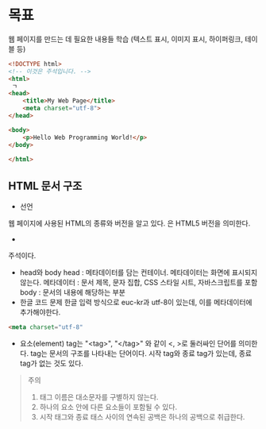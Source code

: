 # 목표
웹 페이지를 만드는 데 필요한 내용들 학습 (텍스트 표시, 이미지 표시, 하이퍼링크, 테이블 등)

``` html
<!DOCTYPE html>
<!-- 이것은 주석입니다. -->
<html>
 ㄱ
<head>
	<title>My Web Page</title>
	<meta charset="utf-8">
</head>

<body>
	<p>Hello Web Programming World!</p>
</body>

</html>
```

## HTML 문서 구조
-  <!DOCTYPE> 선언
웹 페이지에 사용된 HTML의 종류와 버전을 알고 있다. <!DOCTYPE html>은 HTML5 버전을 의미한다.
- <!-- 이것은 주석입니다. -->
주석이다.
- head와 body
head : 메타데이터를 담는 컨테이너. 메타데이터는 화면에 표시되지 않는다.
메타데이터 : 문서 제목, 문자 집합, CSS 스타일 시트, 자바스크립트를 포함
body : 문서의 내용에 해당하는 부분
- 한글 코드 문제
한글 입력 방식으로 euc-kr과 utf-8이 있는데, 이를 메타데이터에 추가해야한다.
``` html
<meta charset="utf-8"
```
- 요소(element)
tag는 "\<tag\>", "\</tag\>" 와 같이 <, >로 둘러싸인 단어를 의미한다.
tag는 문서의 구조를 나타내는 단어이다. 
시작 tag와 종료 tag가 있는데, 종료 tag가 없는 것도 있다.

> 주의
> 1. 태그 이름은 대소문자를 구별하지 않는다.
> 2. 하나의 요소 안에 다른 요소들이 포함될 수 있다. 
> 3. 시작 태그와 종료 태스 사이의 연속된 공백은 하나의 공백으로 취급한다.

